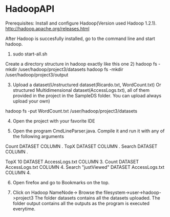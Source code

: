 # HadoopAPI
Prerequisites:
Install and configure Hadoop(Version used Hadoop 1.2.1). http://hadoop.apache.org/releases.html

After Hadoop is succesfully installed,  go to the command line and start hadoop.

1) sudo start-all.sh

Create a directory structure in hadoop exactly like this one
2) hadoop fs -mkdir /user/hadoop/project3/datasets
   hadoop fs -mkdir /user/hadoop/project3/output

3) Upload a dataset(Unstructured dataset(Ricardo.txt, WordCount.txt) Or structured Multidimensional dataset(AccessLogs.txt), all of them  provided in the project in the SampleDS folder. You can upload always upload your own)

hadoop fs -put WordCount.txt /user/hadoop/project3/datasets

4) Open the project with your favorite IDE

5) Open the program CmdLineParser.java.  Compile it and run it with any of the following  arguments
 
Count DATASET <name> COLUMN <number>.
TopX <integer> DATASET <name> COLUMN <number>.
Search <value> DATASET <name> COLUMN <number>.

TopX  10 DATASET AccessLogs.txt COLUMN 3.
Count DATASET AccessLogs.txt COLUMN 4.
Search "justViewed" DATASET AccessLogs.txt COLUMN 4.

6) Open  firefox and go to Bookmarks on the top.

7) Click on Hadoop NameNode-> Browse the filesystem->user->hadoop->project3
   The folder datasets contains all the datasets uploaded. The  folder output contains all the outputs as the program is      executed everytime.



